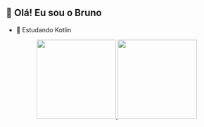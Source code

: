 <!---
brujp/brujp is a ✨ special ✨ repository because its `README.md` (this file) appears on your GitHub profile.
You can click the Preview link to take a look at your changes.
--->
## 👋 Olá! Eu sou o Bruno

- 🌱 Estudando Kotlin

<div align="center">
  <a href="https://github.com/brujp">
  <img height="180em" src="https://github-readme-stats.vercel.app/api?username=brujp&show_icons=true&theme=onedark&include_all_commits=true&count_private=true"/>
  <img height="180em" src="https://github-readme-stats.vercel.app/api/top-langs/?username=brujp&layout=compact&langs_count=7&theme=onedark"/>
</div>





